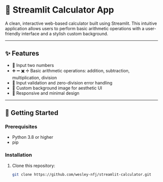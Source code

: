 # 🧮 Streamlit Calculator App

A clean, interactive web-based calculator built using Streamlit. This intuitive application allows users to perform basic arithmetic operations with a user-friendly interface and a stylish custom background.

---

## ✨ Features

- 🔢 Input two numbers
- ➕ ➖ ✖️ ➗ Basic arithmetic operations: addition, subtraction, multiplication, division
- 🧠 Input validation and zero-division error handling
- 🎨 Custom background image for aesthetic UI
- 📱 Responsive and minimal design

---

## 🚀 Getting Started

### Prerequisites

- Python 3.8 or higher
- pip

### Installation

1. Clone this repository:
   ```bash
   git clone https://github.com/wesley-nfj/streamlit-calculator.git

